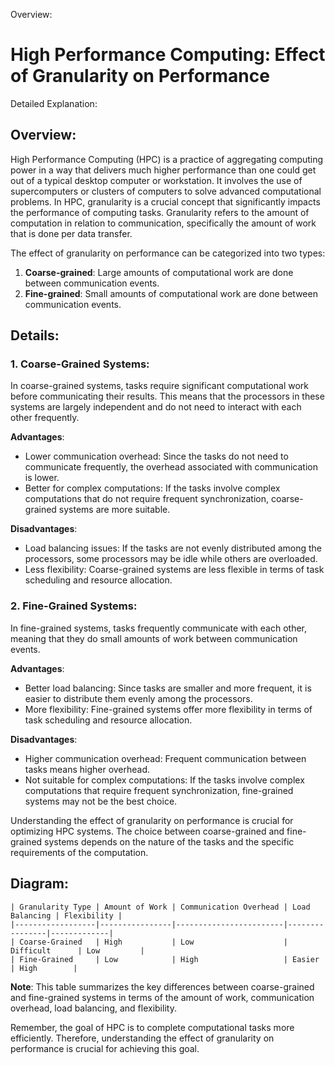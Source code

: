 Overview:
# High Performance Computing: Effect of Granularity on Performance
Detailed Explanation:

## Overview:

High Performance Computing (HPC) is a practice of aggregating computing power in a way that delivers much higher performance than one could get out of a typical desktop computer or workstation. It involves the use of supercomputers or clusters of computers to solve advanced computational problems. In HPC, granularity is a crucial concept that significantly impacts the performance of computing tasks. Granularity refers to the amount of computation in relation to communication, specifically the amount of work that is done per data transfer.

The effect of granularity on performance can be categorized into two types:

1. **Coarse-grained**: Large amounts of computational work are done between communication events.
2. **Fine-grained**: Small amounts of computational work are done between communication events.

## Details:

### 1. Coarse-Grained Systems:

In coarse-grained systems, tasks require significant computational work before communicating their results. This means that the processors in these systems are largely independent and do not need to interact with each other frequently.

**Advantages**:

- Lower communication overhead: Since the tasks do not need to communicate frequently, the overhead associated with communication is lower.
- Better for complex computations: If the tasks involve complex computations that do not require frequent synchronization, coarse-grained systems are more suitable.

**Disadvantages**:

- Load balancing issues: If the tasks are not evenly distributed among the processors, some processors may be idle while others are overloaded.
- Less flexibility: Coarse-grained systems are less flexible in terms of task scheduling and resource allocation.

### 2. Fine-Grained Systems:

In fine-grained systems, tasks frequently communicate with each other, meaning that they do small amounts of work between communication events. 

**Advantages**:

- Better load balancing: Since tasks are smaller and more frequent, it is easier to distribute them evenly among the processors.
- More flexibility: Fine-grained systems offer more flexibility in terms of task scheduling and resource allocation.

**Disadvantages**:

- Higher communication overhead: Frequent communication between tasks means higher overhead.
- Not suitable for complex computations: If the tasks involve complex computations that require frequent synchronization, fine-grained systems may not be the best choice.

Understanding the effect of granularity on performance is crucial for optimizing HPC systems. The choice between coarse-grained and fine-grained systems depends on the nature of the tasks and the specific requirements of the computation.

## Diagram:

```
| Granularity Type | Amount of Work | Communication Overhead | Load Balancing | Flexibility |
|------------------|----------------|------------------------|----------------|-------------|
| Coarse-Grained   | High           | Low                    | Difficult      | Low         |
| Fine-Grained     | Low            | High                   | Easier         | High        |
```

**Note**: This table summarizes the key differences between coarse-grained and fine-grained systems in terms of the amount of work, communication overhead, load balancing, and flexibility.

Remember, the goal of HPC is to complete computational tasks more efficiently. Therefore, understanding the effect of granularity on performance is crucial for achieving this goal.